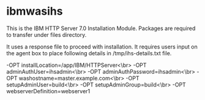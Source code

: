 # ibmwasihs #

This is the IBM HTTP Server 7.0 Installation Module. 
Packages are required to transfer under files directory.

It uses a response file to proceed with installation.
It requires users input on the agent box to place following details in /tmp/ihs-details.txt file.

-OPT installLocation=/app/IBM/HTTPServer<\br>
-OPT adminAuthUser=ihsadmin<\br>
-OPT adminAuthPassword=ihsadmin<\br>
-OPT washostname=master.example.com<\br>
-OPT setupAdminUser=build<\br>
-OPT setupAdminGroup=build<\br>
-OPT webserverDefinition=webserver1
